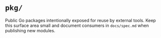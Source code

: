 # `pkg/`

Public Go packages intentionally exposed for reuse by external tools. Keep this surface area small and document consumers in `docs/spec.md` when publishing new modules.
